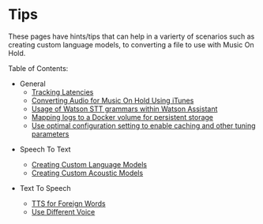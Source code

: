# Tips

These pages have hints/tips that can help in a varierty of scenarios such as creating custom language models, to converting a file to use with Music On Hold.

Table of Contents:

+ General
	- [Tracking Latencies](tracking-latencies.md)
	- [Converting Audio for Music On Hold Using iTunes](converting-audio-for-music-on-hold.md)
	- [Usage of Watson STT grammars within Watson Assistant](https://bit.ly/2Fnx1kD)
	- [Mapping logs to a Docker volume for persistent storage](https://ibm.co/2Jn4CQS)
	- [Use optimal configuration setting to enable caching and other tuning parameters](https://ibm.co/2HFSgAP)  
<!--	      + Check note on GDPR/PI exclusion for cache
	- Aspects of latency
		+ Elaborate on Watson STT latency tracking (relation to transcripts)
	- Tips & hints on DTMF
	- Modifying Watson STT for one dialog turn versus rest of the call

	- Barge-in configuration and features
	- Use cases for Call Detail Records
	- Follow-up on doc on SDP/codec negotiation (RTP_CODECS)
	- Note on Watson TTS jitter buffer
	- Expand on taking an audio file and playing on VG
	- Enabling RTCP for warnings on the quality of the audio stream
	- Sample on using Watson STT keywords and word confidence features
	- Add samples on using SMS Gateway -->
+ Speech To Text
	- [Creating Custom Language Models](creating-custom-language-models.md)
	- [Creating Custom Acoustic Models](creating-custom-acoustic-models.md)
	
+ Text To Speech
	- [TTS for Foreign Words](tts-customization-foreign-words.md)
	- [Use Different Voice](use-different-voice-than-default-conversation.md)
